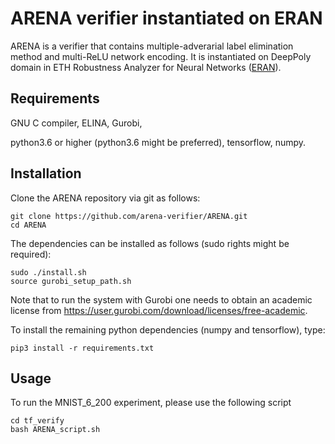 ARENA verifier instantiated on ERAN
========

ARENA is a verifier that contains multiple-adverarial label elimination method and multi-ReLU network encoding. It is instantiated on DeepPoly domain in ETH Robustness Analyzer for Neural Networks ([ERAN](https://github.com/eth-sri/eran)). 


Requirements 
------------
GNU C compiler, ELINA, Gurobi,

python3.6 or higher (python3.6 might be preferred), tensorflow, numpy.


Installation
------------
Clone the ARENA repository via git as follows:
```
git clone https://github.com/arena-verifier/ARENA.git
cd ARENA
```

The dependencies can be installed as follows (sudo rights might be required):
```
sudo ./install.sh
source gurobi_setup_path.sh
```

Note that to run the system with Gurobi one needs to obtain an academic license from https://user.gurobi.com/download/licenses/free-academic.

To install the remaining python dependencies (numpy and tensorflow), type:

```
pip3 install -r requirements.txt
```

Usage
-------------
To run the MNIST_6_200 experiment, please use the following script
```
cd tf_verify
bash ARENA_script.sh
```
